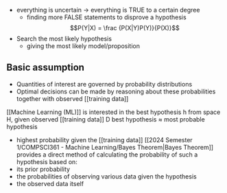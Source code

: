 - everything is uncertain $\rightarrow$ everything is TRUE to a certain degree
	- finding more FALSE statements to disprove a hypothesis
$$P(Y|X) = \frac {P(X|Y)P(Y)}{P(X)}$$
- Search the most likely hypothesis 
	- giving the most likely model/proposition
## Basic assumption
- Quantities of interest are governed by probability distributions
- Optimal decisions can be made by reasoning about these probabilities together with observed [[training data]]

[[Machine Learning (ML)]] is interested in the best hypothesis h from space H, given observed [[training data]] D
best hypothesis $\approx$ most probable hypothesis
- highest probability given the [[training data]]
[[2024 Semester 1/COMPSCI361 - Machine Learning/Bayes Theorem|Bayes Theorem]] provides a direct method of calculating the probability of such a hypothesis based on:
- its prior probability
- the probabilities of observing various data given the hypothesis
- the observed data itself